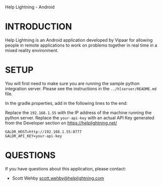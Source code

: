Help Lightning - Android

# INTRODUCTION

Help Lightning is an Android application developed by Vipaar for
allowing people in remote applications to work on problems together in
real time in a mixed reality environment.

# SETUP

You will first need to make sure you are running the sample python
integration server. Please see the instructions in the
`../hlserver/README.md` file.

In the gradle.properties, add in the following lines to the end:

Replace the `192.168.1.55` with the IP address of the machine running
the python server. Replace the `your-api-key` with an actual API Key
generated from the Developer section on https://helplightning.net/
```
GALDR_HOST=http://192.168.1.55:8777
GALDR_API_KEY=your-api-key
```

# QUESTIONS

If you have questions about this application, please contact:

* Scott Wehby <scott.wehby@helplightning.com>
